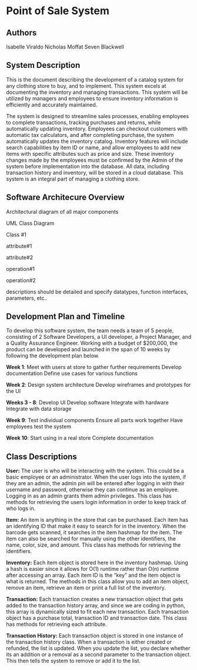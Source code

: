 # Point of Sale System
## Authors
Isabelle Viraldo
Nicholas Moffat
Seven Blackwell

## System Description
This is the document describing the development of a catalog system for any clothing store to buy, and to implement. This system excels at documenting the inventory and managing transactions. This system will be utilized by managers and employees to ensure inventory information is efficiently and accurately maintained. 

The system is designed to streamline sales processes, enabling employees to complete transactions, tracking purchases and returns, while automatically updating inventory. Employees can checkout customers with automatic tax calculators, and after completing purchase, the system automatically updates the inventory catalog. Inventory features will include search capabilities by item ID or name, and allow employees to add new items with specific attributes such as price and size. These inventory changes made by the employees must be confirmed by the Admin of the system before implementation into the database. All data, including transaction history and inventory, will be stored in a cloud database. This system is an integral part of managing a clothing store.

## Software Architecure Overview
Architectural diagram of all major components

UML Class Diagram

Class #1

attribute#1

attribute#2

operation#1

operation#2

descriptions should be detailed and specify datatypes, function interfaces, parameters, etc..

## Development Plan and Timeline
To develop this software system, the team needs a team of 5 people, consisting of 2 Software Developers, a UI developer, a Project Manager, and a Quality Assurance Engineer. Working with a budget of $200,000, the product can be developed and launched in the span of 10 weeks by following the development plan below. 

**Week 1**:
  Meet with users at store to gather further requirements
  Develop documentation
  Define use cases for various functions 
  
**Week 2**:
  Design system architecture
  Develop wireframes and prototypes for the UI
  
**Weeks 3 - 8**:
  Develop UI
  Develop software 
  Integrate with hardware
  Integrate with data storage
  
**Week 9**:
  Test individual components
  Ensure all parts work together
  Have employees test the system
  
**Week 10**:
  Start using in a real store
  Complete documentation

## Class Descriptions
**User:**
The user is who will be interacting with the system. This could be a basic employee or an administrator. When the user logs into the system, if they are an admin, the admin pin will be entered after logging in with their username and password, otherwise they can continue as an employee. Logging in as an admin grants them admin privileges. This class has methods for retrieving the users login information in order to keep track of who logs in.

**Item:**
An item is anything in the store that can be purchased. Each item has an identifying ID that make it easy to search for in the inventory. When the barcode gets scanned, it searches in the item hashmap for the item. The item can also be searched for manually using the other identifiers, the name, color, size, and amount. This class has methods for retrieving the identifiers.

**Inventory:**
Each item object is stored here in the inventory hashmap. Using a hash is easier since it allows for O(1) runtime rather than O(n) runtime after accessing an array. Each item ID is the “key” and the item object is what is returned. The methods in this class allow you to add an item object, remove an item, retrieve an item or print a full list of the inventory.

**Transaction:**
Each transaction creates a new transaction object that gets added to the transaction history array, and since we are coding in python, this array is dynamically sized to fit each new transaction. Each transaction object has a purchase total, transaction ID and transaction date. This class has methods for retrieving each attribute.

**Transaction History:**
Each transaction object is stored in one instance of the transaction history class. When a transaction is either created or refunded, the list is updated. When you update the list, you declare whether its an addition or a removal as a second parameter to the transaction object. This then tells the system to remove or add it to the list.

